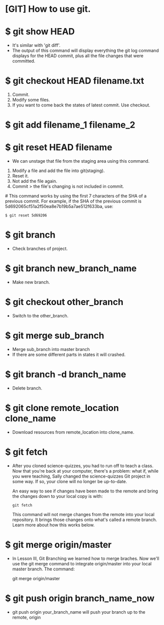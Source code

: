 [GIT] How to use git.
==========

# $ git show HEAD
- It's similar with 'git diff'.
- The output of this command will display everything the git log command displays for the HEAD commit, plus all the file changes that were committed.

# $ git checkout HEAD filename.txt
1. Commit.
2. Modify some files.
3. If you want to come back the states of latest commit. Use checkout.

# $ git add filename_1 filename_2

# $ git reset HEAD filename
- We can unstage that file from the staging area using this command.

1. Modify a file and add the file into git(staging).
2. Reset it.
3. Not add the file again.
4. Commit > the file's changing is not included in commit.

\# This command works by using the first 7 characters of the SHA of a previous commit. For example, if the SHA of the previous commit is 5d692065cf51a2f50ea8e7b19b5a7ae512f633ba, use:

    $ git reset 5d69206

# $ git branch
- Check branches of project.

# $ git branch new_branch_name
- Make new branch.

# $ git checkout other_branch
- Switch to the other_branch.

# $ git merge sub_branch
- Merge sub_branch into master branch
- If there are some different parts in states it will crashed.

# $ git branch -d branch_name
- Delete branch.

# $ git clone remote_location clone_name
- Download resources from remote_location into clone_name.

# $ git fetch
- After you cloned science-quizzes, you had to run off to teach a class. Now that you're back at your computer, there's a problem: what if, while you were teaching, Sally changed the science-quizzes Git project in some way. If so, your clone will no longer be up-to-date.

  An easy way to see if changes have been made to the remote and bring the changes down to your local copy is with:

      git fetch

  This command will not merge changes from the remote into your local repository. It brings those changes onto what's called a remote branch. Learn more about how this works below.

# $ git merge origin/master
- In Lesson III, Git Branching we learned how to merge braches. Now we'll use the git merge command to integrate origin/master into your local master branch. The command:

  git merge origin/master

# $ git push origin branch_name_now
- git push origin your_branch_name
  will push your branch up to the remote, origin